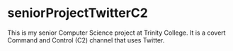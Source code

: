 # seniorProjectTwitterC2

This is my senior Computer Science project at Trinity College. It is a covert Command and Control (C2) channel that uses Twitter.
